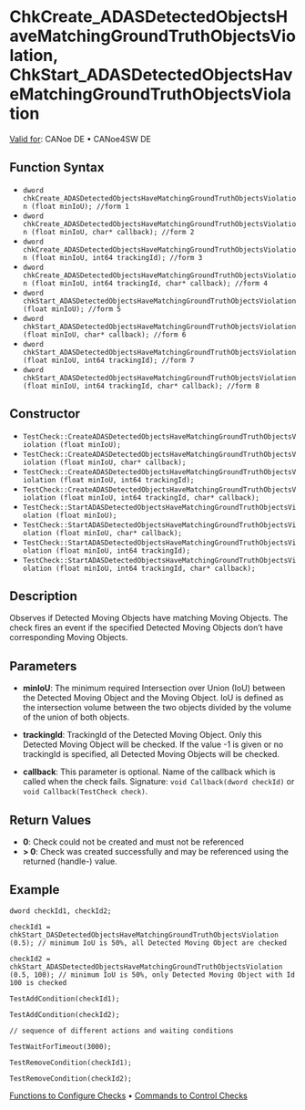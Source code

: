 # ChkCreate_ADASDetectedObjectsHaveMatchingGroundTruthObjectsViolation, ChkStart_ADASDetectedObjectsHaveMatchingGroundTruthObjectsViolation

[Valid for](../../../Shared/FeatureAvailability.md): CANoe DE • CANoe4SW DE

## Function Syntax

- `dword chkCreate_ADASDetectedObjectsHaveMatchingGroundTruthObjectsViolation (float minIoU); //form 1`
- `dword chkCreate_ADASDetectedObjectsHaveMatchingGroundTruthObjectsViolation (float minIoU, char* callback); //form 2`
- `dword chkCreate_ADASDetectedObjectsHaveMatchingGroundTruthObjectsViolation (float minIoU, int64 trackingId); //form 3`
- `dword chkCreate_ADASDetectedObjectsHaveMatchingGroundTruthObjectsViolation (float minIoU, int64 trackingId, char* callback); //form 4`
- `dword chkStart_ADASDetectedObjectsHaveMatchingGroundTruthObjectsViolation (float minIoU); //form 5`
- `dword chkStart_ADASDetectedObjectsHaveMatchingGroundTruthObjectsViolation (float minIoU, char* callback); //form 6`
- `dword chkStart_ADASDetectedObjectsHaveMatchingGroundTruthObjectsViolation (float minIoU, int64 trackingId); //form 7`
- `dword chkStart_ADASDetectedObjectsHaveMatchingGroundTruthObjectsViolation (float minIoU, int64 trackingId, char* callback); //form 8`

## Constructor

- `TestCheck::CreateADASDetectedObjectsHaveMatchingGroundTruthObjectsViolation (float minIoU);`
- `TestCheck::CreateADASDetectedObjectsHaveMatchingGroundTruthObjectsViolation (float minIoU, char* callback);`
- `TestCheck::CreateADASDetectedObjectsHaveMatchingGroundTruthObjectsViolation (float minIoU, int64 trackingId);`
- `TestCheck::CreateADASDetectedObjectsHaveMatchingGroundTruthObjectsViolation (float minIoU, int64 trackingId, char* callback);`
- `TestCheck::StartADASDetectedObjectsHaveMatchingGroundTruthObjectsViolation (float minIoU);`
- `TestCheck::StartADASDetectedObjectsHaveMatchingGroundTruthObjectsViolation (float minIoU, char* callback);`
- `TestCheck::StartADASDetectedObjectsHaveMatchingGroundTruthObjectsViolation (float minIoU, int64 trackingId);`
- `TestCheck::StartADASDetectedObjectsHaveMatchingGroundTruthObjectsViolation (float minIoU, int64 trackingId, char* callback);`

## Description

Observes if Detected Moving Objects have matching Moving Objects. The check fires an event if the specified Detected Moving Objects don’t have corresponding Moving Objects.

## Parameters

- **minIoU**: The minimum required Intersection over Union (IoU) between the Detected Moving Object and the Moving Object. IoU is defined as the intersection volume between the two objects divided by the volume of the union of both objects.

- **trackingId**: TrackingId of the Detected Moving Object. Only this Detected Moving Object will be checked. If the value -1 is given or no trackingId is specified, all Detected Moving Objects will be checked.

- **callback**: This parameter is optional. Name of the callback which is called when the check fails. Signature: `void Callback(dword checkId)` or `void Callback(TestCheck check)`.

## Return Values

- **0**: Check could not be created and must not be referenced
- **\> 0**: Check was created successfully and may be referenced using the returned (handle-) value.

## Example

```plaintext
dword checkId1, checkId2;

checkId1 = chkStart_DASDetectedObjectsHaveMatchingGroundTruthObjectsViolation (0.5); // minimum IoU is 50%, all Detected Moving Object are checked

checkId2 = chkStart_ADASDetectedObjectsHaveMatchingGroundTruthObjectsViolation (0.5, 100); // minimum IoU is 50%, only Detected Moving Object with Id 100 is checked

TestAddCondition(checkId1);

TestAddCondition(checkId2);

// sequence of different actions and waiting conditions

TestWaitForTimeout(3000);

TestRemoveCondition(checkId1);

TestRemoveCondition(checkId2);
```

[Functions to Configure Checks](../CAPLfunctionsTSLConfigurationFunctions.md) • [Commands to Control Checks](../CAPLfunctionsTSLCheckControlCommands.md)
